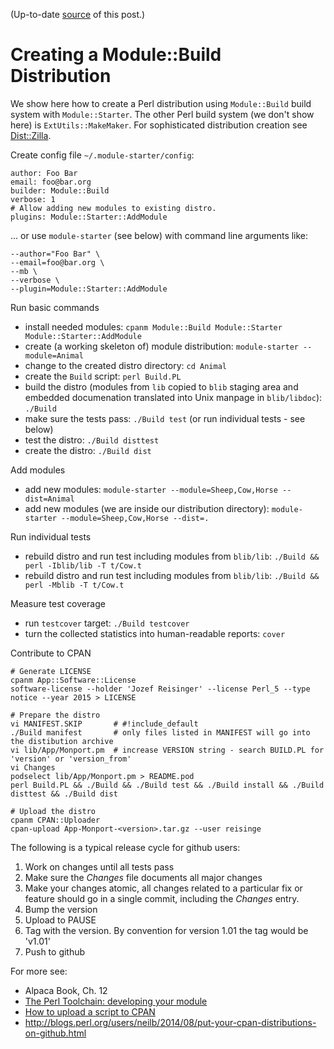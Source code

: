 (Up-to-date
[source](https://github.com/jreisinger/blog/blob/master/posts/module-build.md)
of this post.)

# Creating a Module::Build Distribution

We show here how to create a Perl distribution using `Module::Build` build system with `Module::Starter`. The other Perl build system (we don't show here) is `ExtUtils::MakeMaker`. For sophisticated distribution creation see [Dist::Zilla](http://dzil.org/).

Create config file `~/.module-starter/config`:

    author: Foo Bar
    email: foo@bar.org
    builder: Module::Build
    verbose: 1
    # Allow adding new modules to existing distro.
    plugins: Module::Starter::AddModule
    
... or use `module-starter` (see below) with command line arguments like:

    --author="Foo Bar" \
    --email=foo@bar.org \
    --mb \
    --verbose \
    --plugin=Module::Starter::AddModule
    
Run basic commands

* install needed modules: `cpanm Module::Build Module::Starter Module::Starter::AddModule`
* create (a working skeleton of) module distribution: `module-starter --module=Animal` 
* change to the created distro directory: `cd Animal`
* create the `Build` script: `perl Build.PL`
* build the distro (modules from `lib` copied to `blib` staging area and embedded documenation translated into Unix manpage in `blib/libdoc`): `./Build`
* make sure the tests pass: `./Build test` (or run individual tests - see below)
* test the distro: `./Build disttest`
* create the distro: `./Build dist`

Add modules

* add new modules: `module-starter --module=Sheep,Cow,Horse --dist=Animal`
* add new modules (we are inside our distribution directory): `module-starter --module=Sheep,Cow,Horse --dist=.`

Run individual tests

* rebuild distro and run test including modules from `blib/lib`: `./Build && perl -Iblib/lib -T t/Cow.t`
* rebuild distro and run test including modules from `blib/lib`: `./Build && perl -Mblib -T t/Cow.t`

Measure test coverage

* run `testcover` target: `./Build testcover`
* turn the collected statistics into human-readable reports: `cover`

Contribute to CPAN

    # Generate LICENSE
    cpanm App::Software::License
    software-license --holder 'Jozef Reisinger' --license Perl_5 --type notice --year 2015 > LICENSE
    
    # Prepare the distro
    vi MANIFEST.SKIP       # #!include_default
    ./Build manifest       # only files listed in MANIFEST will go into the distibution archive
    vi lib/App/Monport.pm  # increase VERSION string - search BUILD.PL for 'version' or 'version_from'
    vi Changes
    podselect lib/App/Monport.pm > README.pod
    perl Build.PL && ./Build && ./Build test && ./Build install && ./Build disttest && ./Build dist
    
    # Upload the distro
    cpanm CPAN::Uploader
    cpan-upload App-Monport-<version>.tar.gz --user reisinge

The following is a typical release cycle for github users:

1. Work on changes until all tests pass
2. Make sure the *Changes* file documents all major changes
3. Make your changes atomic, all changes related to a particular fix or feature should go in a single commit, including the *Changes* entry.
4. Bump the version
5. Upload to PAUSE
6. Tag with the version. By convention for version 1.01 the tag would be 'v1.01'
7. Push to github

For more see:

* Alpaca Book, Ch. 12
* [The Perl Toolchain: developing your module](http://blogs.perl.org/users/neilb/2016/04/the-perl-toolchain-developing-your-module.html)
* [How to upload a script to CPAN](http://perltricks.com/article/how-to-upload-a-script-to-cpan/)
* http://blogs.perl.org/users/neilb/2014/08/put-your-cpan-distributions-on-github.html
